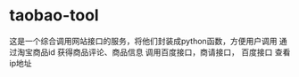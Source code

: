 taobao-tool
===========
这是一个综合调用网站接口的服务，将他们封装成python函数，方便用户调用
通过淘宝商品id 获得商品评论、商品信息
调用百度接口，商请接口，
百度接口 查看ip地址
